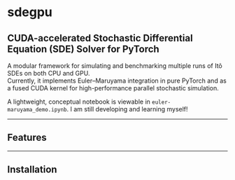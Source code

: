 # sdegpu
## CUDA-accelerated Stochastic Differential Equation (SDE) Solver for PyTorch

A modular framework for simulating and benchmarking multiple runs of Itô SDEs on both CPU and GPU.  
Currently, it implements Euler–Maruyama integration in pure PyTorch and as a fused CUDA kernel for high-performance parallel stochastic simulation. 

A lightweight, conceptual notebook is viewable in `euler-maruyama_demo.ipynb`. I am still developing and learning myself!

---
## Features

---

## Installation



